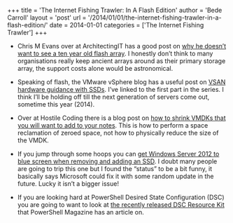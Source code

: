 +++
title = 'The Internet Fishing Trawler: In A Flash Edition'
author = 'Bede Carroll'
layout = 'post'
url = '/2014/01/01/the-internet-fishing-trawler-in-a-flash-edition/'
date = 2014-01-01
categories = ['The Internet Fishing Trawler']
+++

- Chris M Evans over at ArchitectingIT has a good post on
  [why he doesn&#8217;t want to see a ten year old flash array](http://architecting.it/2013/12/20/a-ten-year-flash-array-no-thanks/).
  I honestly don&#8217;t think to many organisations really keep ancient
  arrays around as their primary storage array, the support costs alone
  would be astronomical.

- Speaking of flash, the VMware vSphere blog has a useful post on
  [VSAN hardware guidance with SSDs](http://blogs.vmware.com/vsphere/2013/12/virtual-san-hardware-guidance-part-1-solid-state-drives.html).
  I&#8217;ve linked to the first part in the series. I think I&#8217;ll be
  holding off till the next generation of servers come out, sometime
  this year (2014).

- Over at Hostile Coding there is a blog post on
  [how to shrink VMDKs that you will want to add to your notes](http://hostilecoding.blogspot.com.au/2013/12/vmware-shrink-vmdks-by-removing-zeroed.html).
  This is how to perform a space reclamation of zeroed space, not how
  to physically reduce the size of the VMDK.

- If you jump through some hoops you can
  [get Windows Server 2012 to blue screen when removing and adding an SSD](http://support.microsoft.com/kb/2916984).
  I doubt many people are going to trip this one but I found the
  &#8220;status&#8221; to be a bit funny, it basically says Microsoft
  could fix it with some random update in the future. Lucky it isn&#8217;t
  a bigger issue!

- If you are looking hard at PowerShell Desired State Configuration (DSC)
  you are going to want to look at
  [the recently released DSC Resource Kit](http://www.powershellmagazine.com/2013/12/27/desired-state-configuration-dsc-resource-kit-wave-1/)
  that PowerShell Magazine has an article on.
